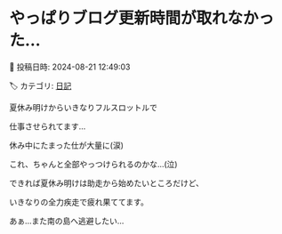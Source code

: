 # やっぱりブログ更新時間が取れなかった…

📅 投稿日時: 2024-08-21 12:49:03

🏷️ カテゴリ: [日記](cc4b5682fb7b8b144980957a978653fb0.md)

夏休み明けからいきなりフルスロットルで


仕事させられてます…


休み中にたまった仕が大量に(涙)


これ、ちゃんと全部やっつけられるのかな…(泣)





できれば夏休み明けは助走から始めたいところだけど、


いきなりの全力疾走で疲れ果ててます。


あぁ…また南の島へ逃避したい…
